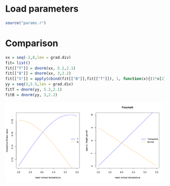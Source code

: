 <!-- # --- -->
<!-- # title: "Main analysis" -->
<!-- # author: "Isabelle Boulangeat" -->
<!-- # date: "02/05/2018" -->
<!-- # output:  -->
<!-- #   html_document: -->
<!-- #       keep_md: yes -->
<!-- #       theme: cosmo -->
<!-- #       highlight: tango -->
<!-- #       number_sections: true -->
<!-- #       toc: true -->
<!-- # --- -->

<!-- library(rmarkdown) -->
<!-- library(knitr) -->
<!-- knit("Fisichelli.Rmd", "Fisichelli.md") -->


# Load parameters


```r
source("params.r")
```


# Comparison 


```r
xx = seq(-2,8,len = grad.div)
fit= list()
fit[["T"]] = dnorm(xx, 5.2,2.1)
fit[["B"]] = dnorm(xx, 3,2.2)
fit[["S"]] = apply(cbind(fit[["B"]],fit[["T"]]), 1, function(x){(1*x[2]+1*x[1])})
yy = seq(3,5.5,len = grad.div)
fitT = dnorm(yy, 5.2,2.1)
fitB = dnorm(yy, 3,2.2)
```

![plot of chunk Fisichelli](figure/Fisichelli-1.png)





